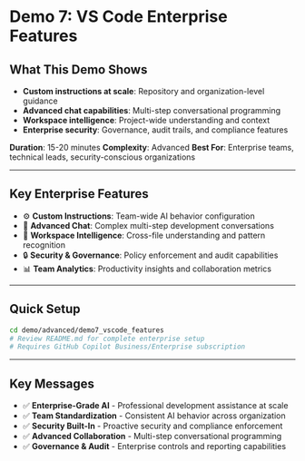 # Demo 7: VS Code Enterprise Features

## What This Demo Shows

- **Custom instructions at scale**: Repository and organization-level guidance
- **Advanced chat capabilities**: Multi-step conversational programming
- **Workspace intelligence**: Project-wide understanding and context
- **Enterprise security**: Governance, audit trails, and compliance features

**Duration**: 15-20 minutes
**Complexity**: Advanced
**Best For**: Enterprise teams, technical leads, security-conscious organizations

---

## Key Enterprise Features

- ⚙️ **Custom Instructions**: Team-wide AI behavior configuration
- 🤖 **Advanced Chat**: Complex multi-step development conversations
- 🧠 **Workspace Intelligence**: Cross-file understanding and pattern recognition
- 🔒 **Security & Governance**: Policy enforcement and audit capabilities
- 📊 **Team Analytics**: Productivity insights and collaboration metrics

---

## Quick Setup

```bash
cd demo/advanced/demo7_vscode_features
# Review README.md for complete enterprise setup
# Requires GitHub Copilot Business/Enterprise subscription
```

---

## Key Messages

- ✅ **Enterprise-Grade AI** - Professional development assistance at scale
- ✅ **Team Standardization** - Consistent AI behavior across organization
- ✅ **Security Built-In** - Proactive security and compliance enforcement
- ✅ **Advanced Collaboration** - Multi-step conversational programming
- ✅ **Governance & Audit** - Enterprise controls and reporting capabilities
